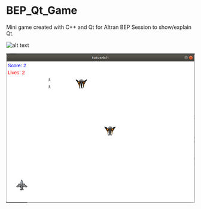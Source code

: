 # BEP_Qt_Game
Mini game created with C++ and Qt for Altran BEP Session to show/explain Qt.

![alt text](https://github.com/kevinheyvaert/BEP_Qt_Game/edit/master/Qt_Game.png)

![Screenshot](Qt_Game.png)


